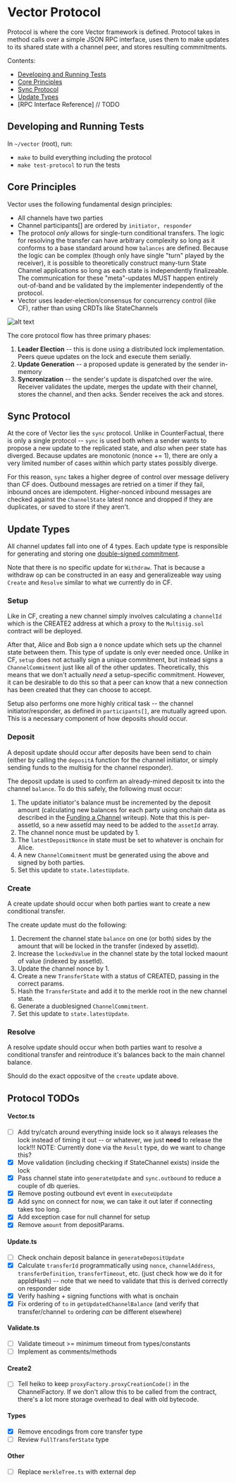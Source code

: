 # Vector Protocol

Protocol is where the core Vector framework is defined. Protocol takes in method calls over a simple JSON RPC interface, uses them to make updates to its shared state with a channel peer, and stores resulting commmitments.

Contents:

- [Developing and Running Tests](https://github.com/connext/vector/tree/master/modules/protocol#developing-and-running-tests)
- [Core Principles](https://github.com/connext/vector/tree/master/modules/protocol#core-principles)
- [Sync Protocol](https://github.com/connext/vector/tree/master/modules/protocol#sync)
- [Update Types](https://github.com/connext/vector/tree/master/modules/protocol#update-types)
- [RPC Interface Reference] // TODO

## Developing and Running Tests

In `~/vector` (root), run:

- `make` to build everything including the protocol
- `make test-protocol` to run the tests

## Core Principles

Vector uses the following fundamental design principles:

- All channels have two parties
- Channel participants[] are ordered by `initiator, responder`
- The protocol _only_ allows for single-turn conditional transfers. The logic for resolving the transfer can have arbitrary complexity so long as it conforms to a base standard around how `balances` are defined. Because the logic can be complex (though only have single "turn" played by the receiver), it is possible to theoretically construct many-turn State Channel applications so long as each state is independently finalizeable. The communication for these "meta"-updates MUST happen entirely out-of-band and be validated by the implementer independently of the protocol.
- Vector uses leader-election/consensus for concurrency control (like CF), rather than using CRDTs like StateChannels

![alt text](https://i.ibb.co/J2cT0dG/Vector-Phases.png)

The core protocol flow has three primary phases:

1. **Leader Election** -- this is done using a distributed lock implementation. Peers queue updates on the lock and execute them serially.
2. **Update Generation** -- a proposed update is generated by the sender in-memory
3. **Syncronization** -- the sender's update is dispatched over the wire. Receiver validates the update, merges the update with their channel, stores the channel, and then acks. Sender receives the ack and stores.

## Sync Protocol

At the core of Vector lies the `sync` protocol. Unlike in CounterFactual, there is only a single protocol -- `sync` is used both when a sender wants to propose a new update to the replicated state, and _also_ when peer state has diverged. Because updates are monotonic (nonce += 1), there are only a very limited number of cases within which party states possibly diverge.

For this reason, `sync` takes a higher degree of control over message delivery than CF does. Outbound messages are retried on a timer if they fail, inbound onces are idempotent. Higher-nonced inbound messages are checked against the `ChannelState` latest nonce and dropped if they are duplicates, or saved to store if they aren't.

## Update Types

All channel updates fall into one of 4 types. Each update type is responsible for generating and storing one [double-signed commitment](https://github.com/connext/vector/blob/master/modules/contracts/README.md#commitments).

Note that there is no specific update for `Withdraw`. That is because a withdraw op can be constructed in an easy and generalizeable way using `Create` and `Resolve` similar to what we currently do in CF.

### Setup

Like in CF, creating a new channel simply involves calculating a `channelId` which is the CREATE2 address at which a proxy to the `Multisig.sol` contract will be deployed.

After that, Alice and Bob sign a `0` nonce update which sets up the channel state between them. This type of update is only ever needed once. Unlike in CF, `setup` does not actually sign a unique commitment, but instead signs a `ChannelCommitment` just like all of the other updates. Theoretically, this means that we don't actually _need_ a setup-specific commitment. However, it can be desirable to do this so that a peer can know that a new connection has been created that they can choose to accept.

Setup also performs one more highly critical task -- the channel initiator/responder, as defined in `participants[]`, are mutually agreed upon. This is a necessary component of how deposits should occur.

### Deposit

A deposit update should occur after deposits have been send to chain (either by calling the `depositA` function for the channel initiator, or simply sending funds to the multisig for the channel responder).

The deposit update is used to confirm an already-mined deposit tx into the channel `balance`. To do this safely, the following must occur:

1. The update initiator's balance must be incremented by the deposit amount (calculating new balances for each party using onchain data as described in the [Funding a Channel](https://github.com/connext/vector/blob/master/modules/contracts/README.md#funding-a-channel) writeup). Note that this is per-assetId, so a new assetId may need to be added to the `assetId` array.
2. The channel nonce must be updated by 1.
3. The `latestDepositNonce` in state must be set to whatever is onchain for Alice.
4. A new `ChannelCommitment` must be generated using the above and signed by both parties.
5. Set this update to `state.latestUpdate`.

### Create

A create update should occur when both parties want to create a new conditional transfer.

The create update must do the following:

1. Decrement the channel state `balance` on one (or both) sides by the amount that will be locked in the transfer (indexed by assetId).
2. Increase the `lockedValue` in the channel state by the total locked maount of value (indexed by assetId).
3. Update the channel nonce by 1.
4. Create a new `TransferState` with a status of CREATED, passing in the correct params.
5. Hash the `TransferState` and add it to the merkle root in the new channel state.
6. Generate a duoblesigned `ChannelCommitment`.
7. Set this update to `state.latestUpdate`.

### Resolve

A resolve update should occur when both parties want to resolve a conditional transfer and reintroduce it's balances back to the main channel balance.

Should do the exact oppositve of the `create` update above.

## Protocol TODOs

#### Vector.ts

- [ ] Add try/catch around everything inside lock so it always releases the lock instead of timing it out -- or whatever, we just **need** to release the lock!!!
      NOTE: Currently done via the `Result` type, do we want to change this?
- [x] Move validation (including checking if StateChannel exists) inside the lock
- [x] Pass channel state into `generateUpdate` and `sync.outbound` to reduce a couple of db queries.
- [x] Remove posting outbound evt event in `executeUpdate`
- [x] Add sync on connect for now, we can take it out later if connecting takes too long.
- [x] Add exception case for null channel for setup
- [x] Remove `amount` from depositParams.

#### Update.ts

- [ ] Check onchain deposit balance in `generateDepositUpdate`
- [x] Calculate `transferId` programmatically using `nonce`, `channelAddress`, `transferDefinition`, `transferTimeout`, etc. (just check how we do it for appIdHash) -- note that we need to validate that this is derived correctly on responder side
- [x] Verify hashing + signing functions with what is onchain
- [x] Fix ordering of `to` in `getUpdatedChannelBalance` (and verify that transfer/channel `to` ordering _can_ be different elsewhere)

#### Validate.ts

- [ ] Validate timeout >= minimum timeout from types/constants
- [ ] Implement as comments/methods

#### Create2

- [ ] Tell heiko to keep `proxyFactory.proxyCreationCode()` in the ChannelFactory. If we don't allow this to be called from the contract, there's a lot more storage overhead to deal with old bytecode.

#### Types

- [x] Remove encodings from core transfer type
- [ ] Review `FullTransferState` type

#### Other

- [ ] Replace `merkleTree.ts` with external dep

